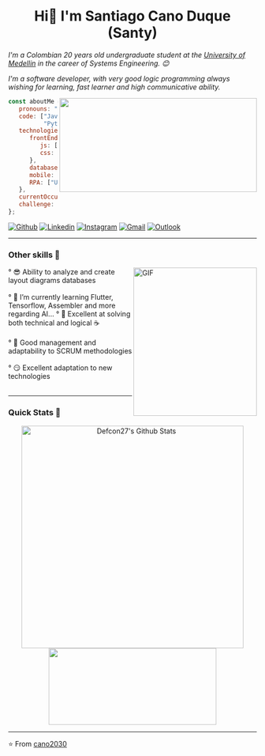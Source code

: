 <h1 align="center">Hi👋 I'm Santiago Cano Duque (Santy) </h1>
<p><em>I'm a Colombian 20 years old undergraduate student at the <a href="https://udemedellin.edu.co">University of Medellin</a> in the career of Systems Engineering. 😊

I'm a software developer, with very good logic programming always wishing for learning, fast learner and high communicative ability.</em></p>




  <img width="400" height="190" src="https://github.com/cano2030/Gifs/blob/main/giphy.gif" align=right>

```javascript
const aboutMe = {
   pronouns: "he" | "him",
   code: ["Javascript", "Typescript", "HTML", "C#",
          "Python", "Java", "Dart", "Rust"],
   technologies: {
      frontEnd: {
         js: ["React", "Vue"],
         css: ["Bootstrap", "Material Design"]
      },
      databases: ["MongoDB", "mySQL", "SQLServer", "Postgresql", "MySQL", "Sqlite"],
      mobile: ["Android", Flutter],
      RPA: ["UiPath"]
   },
   currentOccupation: ["Full-Time student"],
   challenge: "I'm working to be an AI developer",
};
```
[![Github](https://img.shields.io/badge/-Github-000?style=flat&logo=Github&logoColor=white)](https://github.com/cano2030)
[![Linkedin](https://img.shields.io/badge/-LinkedIn-blue?style=flat&logo=Linkedin&logoColor=white)](https://www.linkedin.com/in/santiagocanoduque)
[![Instagram](https://img.shields.io/badge/-Instagram-c13584?style=flat&labelColor=c13584&logo=instagram&logoColor=white)](https://www.instagram.com/santycanod/)
[![Gmail](https://img.shields.io/badge/-Gmail-c14438?style=flat&logo=Gmail&logoColor=white)](mailto:cano2030@gmail.com)
[![Outlook](https://img.shields.io/badge/-Outlook-0078D4?style=flat&logo=Microsoft-Outlook&logoColor=white)](mailto:scano933@soyudemedellin.edu.co)

---
<h3>Other skills 👀</h3>
  <img align="right" alt="GIF" src="https://github.com/cano2030/Gifs/blob/main/giphy%20(1).gif" width="250" height="300" />
  
   ° 😎 Ability to analyze and create layout diagrams databases</br></br>
   ° 🌱 I’m currently learning Flutter, Tensorflow, Assembler and more regarding AI...
   ° 🧠 Excellent at solving both technical and logical ☕</br></br>
   ° 📝 Good management and adaptability to SCRUM methodologies</br></br>
   ° 😏 Excellent adaptation to new technologies</br></br>
  

---
### Quick Stats 🚀
<p align="center">
<img width="450" align="center" src="https://github-readme-stats.vercel.app/api?username=cano2030&theme=nightowl&show_icons=true" alt="Defcon27's Github Stats" />
<img width="340" height="155" align="center" 
     src="https://github-readme-stats-defcon27.vercel.app/api/top-langs/?username=cano2030&layout=compact&theme=gotham"" />
</p>
                                                                                                                       
---
⭐️ From [cano2030](https://github.com/cano2030)




















